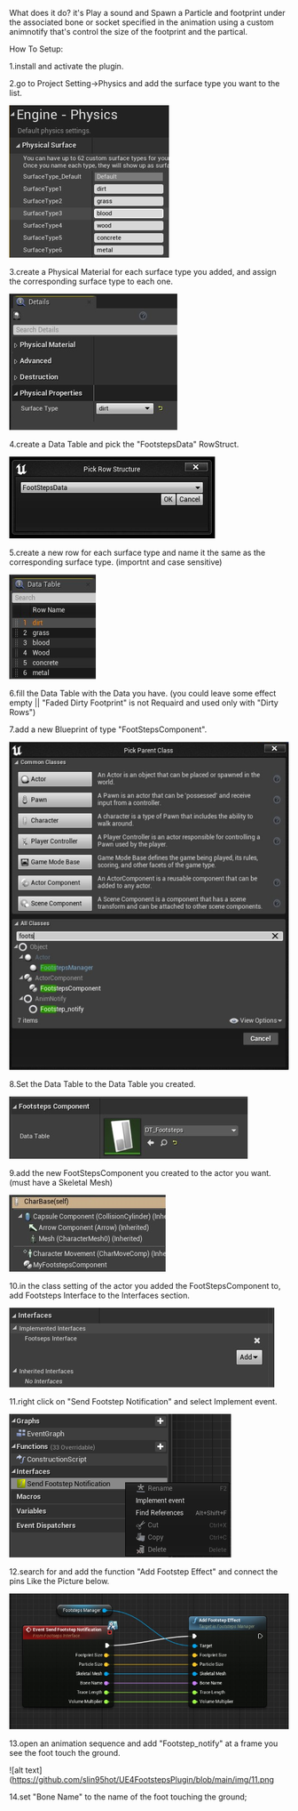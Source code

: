 What does it do?
it's Play a sound and Spawn a Particle and footprint under the associated bone or socket
specified in the animation using a custom animnotify that's control the size of the footprint and the partical.

How To Setup:

1.install and activate the plugin.

2.go to Project Setting->Physics and add the surface type you want to the list.

![alt text](https://github.com/slin95hot/UE4FootstepsPlugin/blob/main/img/01.png)

3.create a Physical Material for each surface type you added, and assign the corresponding surface type to each one.

 ![alt text](https://github.com/slin95hot/UE4FootstepsPlugin/blob/main/img/02.png)
 
4.create a Data Table and pick the "FootstepsData" RowStruct.

 ![alt text](https://github.com/slin95hot/UE4FootstepsPlugin/blob/main/img/03.png)
 
5.create a new row for each surface type and name it the same as the corresponding surface type. (importnt and case sensitive)

 ![alt text](https://github.com/slin95hot/UE4FootstepsPlugin/blob/main/img/04.png)
 
6.fill the Data Table with the Data you have. (you could leave some effect empty || "Faded Dirty Footprint" is not Requaird and used only with "Dirty Rows")

7.add a new Blueprint of type "FootStepsComponent".

 ![alt text](https://github.com/slin95hot/UE4FootstepsPlugin/blob/main/img/05.png)

8.Set the Data Table to the Data Table you created.

 ![alt text](https://github.com/slin95hot/UE4FootstepsPlugin/blob/main/img/06.png)
 
 9.add the new FootStepsComponent you created to the actor you want. (must have a Skeletal Mesh)
 
  ![alt text](https://github.com/slin95hot/UE4FootstepsPlugin/blob/main/img/07.png)
  
 10.in the class setting of the actor you added the FootStepsComponent to, add Footsteps Interface to the Interfaces section.

  ![alt text](https://github.com/slin95hot/UE4FootstepsPlugin/blob/main/img/08.png)
  
 11.right click on "Send Footstep Notification" and select Implement event.
  
  ![alt text](https://github.com/slin95hot/UE4FootstepsPlugin/blob/main/img/09.png)
  
  12.search for and add the function "Add Footstep Effect" and connect the pins Like the Picture below.
  
  ![alt text](https://github.com/slin95hot/UE4FootstepsPlugin/blob/main/img/10.png)
  
  13.open an animation sequence and add "Footstep_notify" at a frame you see the foot touch the ground.
  
   ![alt text](https://github.com/slin95hot/UE4FootstepsPlugin/blob/main/img/11.png
   
  14.set "Bone Name" to the name of the foot touching the ground;
